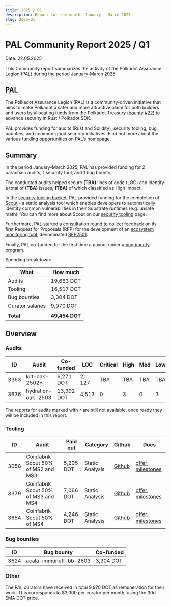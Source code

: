 ```yaml
---
title: 2025 / Q1
description: Report for the months January - March 2025
slug: 2025-Q1
---
```


# PAL Community Report 2025 / Q1
Date: 22.05.2025

This Community report summarizes the activity of the Polkadot Assurance Legion (PAL) during the period January-March 2025.

## PAL

The Polkadot Assurance Legion (PAL) is a community-driven initiative that aims to make Polkadot a safer and more attractive place for both builders and users by allocating funds from the Polkadot Treasury ([bounty #22](https://polkadot.subscan.io/bounty/22)) to advance security in Rust / Polkadot SDK.

PAL provides funding for audits (Rust and Solidity), security tooling, bug bounties, and common-good security initiatives. Find out more about the various funding opportunities on [PAL’s homepage](https://dotpal.io).

## Summary
In the period January-March 2025, PAL has provided funding for 2 parachain audits, 1 security tool, and 1 bug bounty.

The conducted audits helped secure **(TBA)** lines of code (LOC) and identify a total of **(TBA)** issues, **(TBA)** of which classified as High Impact.

In the [security tooling bucket](funding/security_tooling), PAL provided funding for the completion of [Scout](https://github.com/CoinFabrik/scout-audit/) - a static analysis tool which enables developers to automatically identify common vulnerabilities in their Substrate runtimes (e.g. unsafe math). You can find more about Scout on our [security tooling](/security_tooling#scout-by-coinfabrik) page.

Furthermore, PAL started a consultation round to collect feedback on its first Request for Proposals (RFP) for the development of an [ecosystem monitoring tool](https://forum.polkadot.network/t/specs-for-an-ecosystem-monitoring-tool-funded-by-pal/12160), denominated [RFP2501](/rfp/2501).

Finally, PAL co-funded for the first time a payout under a [bug bounty program](/funding/bug_bounty).

Spending breakdown:

| What             | How much       |
|------------------|----------------|
| Audits           | 19,663 DOT     |
| Tooling          | 16,517 DOT     |
| Bug bounties     | 3,304 DOT      |
| Curator salaries | 9,970 DOT      |
|                  |                |
| **Total**        | **49,454 DOT** |

## Overview
### Audits
| ID   | Audit              | Co-funded  | LOC    | Critical | High | Med   | Low  | Report                                               |
|------|--------------------|------------|--------|----------|------|-------|------|------------------------------------------------------|
| 3363 | kilt-oak-2502*     | 6,271 DOT  | 2, 127 | TBA      | TBA  | TBA   | TBA  | [report-soon](/#)                                    |
| 3636 | hydration-oak-2503 | 13,392 DOT | 4,513  | 0        | 3    | 0     | 3    | [report](/audit_reports/25q1/hydration-oak-2503.pdf) |

The reports for audits marked with `*` are still not available, once ready they will be included in this report.

### Tooling
| ID   | Audit                               | Paid out  | Category        | Github                                           | Docs                                                                                                        |
|------|-------------------------------------|-----------|-----------------|--------------------------------------------------|-------------------------------------------------------------------------------------------------------------|
| 3058 | Coinfabrik Scout 50% of MS2 and MS3 | 5,205 DOT | Static Analysis | [Github](https://github.com/CoinFabrik/scout-audit/) | [offer](/tooling/24-coinfabrik-scout-offer.pdf), [milestones](/tooling/24-coinfabric-scout-milestones.xlsx) |
| 3379 | Coinfabrik Scout 50% of MS3 and MS4 | 7,066 DOT | Static Analysis | [Github](https://github.com/CoinFabrik/scout-audit/) | [offer](/tooling/24-coinfabrik-scout-offer.pdf), [milestones](/tooling/24-coinfabric-scout-milestones.xlsx) |
| 3654 | Coinfabrik Scout 50% of MS4         | 4,246 DOT | Static Analysis | [Github](https://github.com/CoinFabrik/scout-audit/) | [offer](/tooling/24-coinfabrik-scout-offer.pdf), [milestones](/tooling/24-coinfabric-scout-milestones.xlsx) |

### Bug bounties
| ID   | Bug bounty              | Co-funded  |
|------|-------------------------|------------|
| 3624 | acala-immunefi-bb-2503  | 3,304 DOT  |

### Other
The PAL curators have received in total 9,970 DOT as remuneration for their work. This corresponds to $3,000 per curator per month, using the 30d EMA DOT price.
